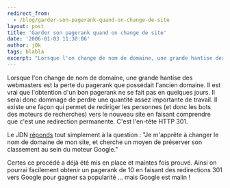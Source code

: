 ```yaml
---
redirect_from:
  - /blog/garder-son-pagerank-quand-on-change-de-site
layout: post
title: 'Garder son pagerank quand on change de site'
date: '2006-01-03 11:30:06'
author: j0k
tags: blabla
excerpt: "Lorsque l'on change de nom de domaine, une grande hantise des webmasters est la perte du pagerank que possédait l'ancien domaine. Il est vrai que l'obtention d'un bon pagerank ne se fait pas en quelques jours. Il serai donc dommage de perdre une quantité assez importante de travail.     \nIl existe une façon qui permet de rediriger les personnes (et donc les bots      …"
---
```


Lorsque l'on change de nom de domaine, une grande hantise des webmasters est la perte du pagerank que possédait l'ancien domaine. Il est vrai que l'obtention d'un bon pagerank ne se fait pas en quelques jours. Il serai donc dommage de perdre une quantité assez importante de travail.
Il existe une façon qui permet de rediriger les personnes (et donc les bots des moteurs de recherches) vers le nouveau site en faisant comprendre que c'est une redirection permanente. C'est l'en-tête HTTP 301.

Le JDN [réponds](http://developpeur.journaldunet.com/tutoriel/out/060102-apache-rewrite-redirection-domaine-conserver-pagerank.shtml) tout simplement à la question : &quot;Je m'apprête à changer le nom de domaine de mon site, et cherche un moyen de préserver son classement au sein du moteur Google.&quot;

Certes ce procédé a déjà été mis en place et maintes fois prouvé. Ainsi on pourrai facilement obtenir un pagerank de 10 en faisant des redirections 301 vers Google pour gagner sa popularité ... mais Google est malin !
